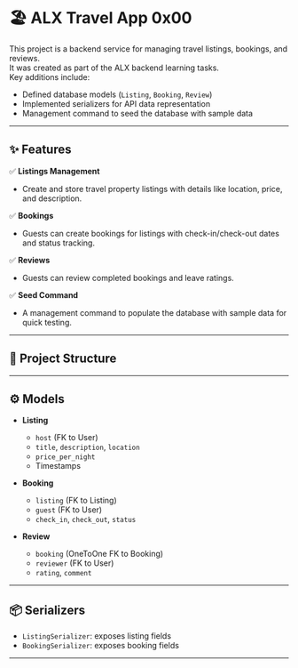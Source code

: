 # 🏖️ ALX Travel App 0x00

This project is a backend service for managing travel listings, bookings, and reviews.  
It was created as part of the ALX backend learning tasks.  
Key additions include:
- Defined database models (`Listing`, `Booking`, `Review`)
- Implemented serializers for API data representation
- Management command to seed the database with sample data

---

## ✨ Features

✅ **Listings Management**
- Create and store travel property listings with details like location, price, and description.

✅ **Bookings**
- Guests can create bookings for listings with check-in/check-out dates and status tracking.

✅ **Reviews**
- Guests can review completed bookings and leave ratings.

✅ **Seed Command**
- A management command to populate the database with sample data for quick testing.

---

## 📂 **Project Structure**


---

## ⚙️ **Models**

- **Listing**
  - `host` (FK to User)
  - `title`, `description`, `location`
  - `price_per_night`
  - Timestamps

- **Booking**
  - `listing` (FK to Listing)
  - `guest` (FK to User)
  - `check_in`, `check_out`, `status`

- **Review**
  - `booking` (OneToOne FK to Booking)
  - `reviewer` (FK to User)
  - `rating`, `comment`

---

## 📦 **Serializers**

- `ListingSerializer`: exposes listing fields
- `BookingSerializer`: exposes booking fields

---
